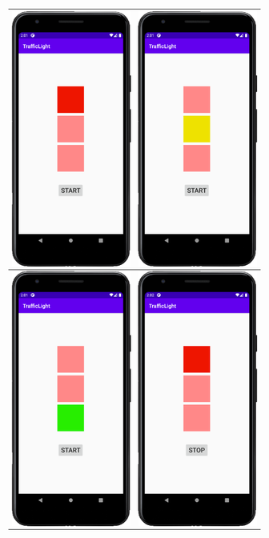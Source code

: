 ![](https://raw.githubusercontent.com/kairulla/traffic_light/master/screenshots/Screenshot_2021-06-02_14-01-37.png) | ![](https://raw.githubusercontent.com/kairulla/traffic_light/master/screenshots/Screenshot_2021-06-02_14-01-49.png)
:-------- |:-----:
![](https://raw.githubusercontent.com/kairulla/traffic_light/master/screenshots/Screenshot_2021-06-02_14-01-58.png) | ![](https://raw.githubusercontent.com/kairulla/traffic_light/master/screenshots/Screenshot_2021-06-02_14-02-11.png)

